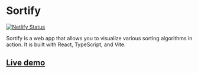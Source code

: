 # Sortify

[![Netlify Status](https://api.netlify.com/api/v1/badges/2a30d37e-5a34-4518-98aa-05efb5ab5dab/deploy-status)](https://app.netlify.com/sites/kp-sortify/deploys)

Sortify is a web app that allows you to visualize various sorting algorithms in action. It is built with React, TypeScript, and Vite.

## [Live demo](https://kp-sortify.netlify.app/)